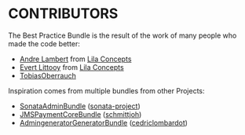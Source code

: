 CONTRIBUTORS
============

The Best Practice Bundle is the result of the work of many people who made the code better:
 
- [Andre Lambert](/afjlambert) from [Lila Concepts](/LilaConcepts)
- [Evert Littooy](/littooy) from [Lila Concepts](/LilaConcepts)
- [TobiasOberrauch](/TobiasOberrauch) 

Inspiration comes from multiple bundles from other Projects:

- [SonataAdminBundle](/sonata-project/SonataAdminBundle) ([sonata-project](/sonata-project))
- [JMSPaymentCoreBundle](/schmittjoh/JMSPaymentCoreBundle) ([schmittjoh](/schmittjoh))
- [AdmingeneratorGeneratorBundle](/cedriclombardot/AdmingeneratorGeneratorBundle) ([cedriclombardot](/cedriclombardot))

